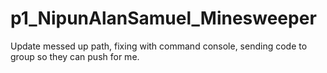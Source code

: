 # p1_NipunAlanSamuel_Minesweeper
Update messed up path, fixing with command console, sending code to group so they can push for me.
